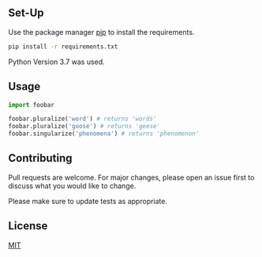 ## Set-Up

Use the package manager [pip](https://pip.pypa.io/en/stable/) to install the requirements.

```bash
pip install -r requirements.txt
```
Python Version 3.7 was used.

## Usage

```python
import foobar

foobar.pluralize('word') # returns 'words'
foobar.pluralize('goose') # returns 'geese'
foobar.singularize('phenomena') # returns 'phenomenon'
```

## Contributing
Pull requests are welcome. For major changes, please open an issue first to discuss what you would like to change.

Please make sure to update tests as appropriate.

## License
[MIT](https://choosealicense.com/licenses/mit/)
